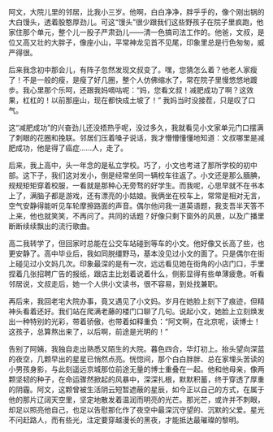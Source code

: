 阿文，大院儿里的邻居，比我小三岁。他啊，白白净净，胖乎乎的，像个刚出锅的大白馒头，透着股憨厚劲儿。可这“馒头”很少跟我们这些野孩子在院子里疯跑，他家住那个单元，整个儿一股子严肃劲儿——清一色搞司法工作的。他爸，文叔，是位又高又壮的大胖子，像座小山，平常神龙见首不见尾，印象里总是行色匆匆，威严得很。

后来我念初中那会儿，有阵子忽然发现文叔变了。嘿，您猜怎么着？他老人家瘦了！不是一般的瘦，是瘦了好几圈，整个人仿佛缩水了，常在院子里慢悠悠地踱步。我心里那个乐呵，还跟我妈嘀咕呢：“妈，您看文叔！减肥成功了啊？这效果，杠杠的！以前那座山，现在都快成土坡了！” 我妈当时没接茬，只是叹了口气。

这“减肥成功”的兴奋劲儿还没捂热乎呢，没过多久，我就看见小文家单元门口摆满了刺眼的花圈和挽联。邻居们压着嗓子说话，我才懵懵懂懂地知道：文叔哪里是减肥成功，他是得了癌症……人，走了。

后来，我上高中，头一年念的是私立学校。巧了，小文也考进了那所学校的初中部。这下子，我们这对发小，倒是经常坐同一辆校车往返了。小文还是那么腼腆，规规矩矩穿着校服，一看就是那种心无旁骛的好学生。而我呢，心思早就不在书本上了，满脑子都是游戏，还有漂亮的小姑娘。我俩坐在校车上，常常是相对无言，空气安静得能听见车轮摩擦路面的声音。偶尔他问我一道英语题，我支吾半天答不上来，他也就笑笑，不再问了。共同的话题？好像只剩下窗外的风景，以及广播里断断续续飘出的流行歌曲。

高二我转学了，但回家时总能在公交车站碰到等车的小文。他好像又长高了些，也更安静了。高中毕业后，我如同脱缰野马，基本没见过小文的面了。只是偶尔在街上碰见过小文妈几次。印象最深的是有一次，远远看见她在街角的小店门口，手里捏着几张招聘广告的报纸，跟店主比划着说着什么，侧影显得有些单薄疲惫。听看邻居说，文叔走后，她一个人供小文读书，很不容易，到处找兼职。

再后来，我回老宅大院办事，竟又遇见了小文妈。岁月在她脸上刻下了痕迹，但精神头看着还好。我们站在爬满老藤的楼门口聊了几句。说起小文，她脸上立刻焕发出一种特别的光彩，带着骄傲，也带着如释重负：“阿文啊，在北京呢，读博士！这孩子，总算熬出来了，以后啊，前途是光明的！”

告别了阿姨，我独自走出熟悉又陌生的大院。暮色四合，华灯初上。抬头望向深蓝的夜空，几颗早出的星星已悄然点亮。恍惚间，那个白白胖胖、总在家埋头苦读的小男孩身影，与此刻遥远京城那位前途无量的博士重叠在一起。他和他母亲，像两颗坚韧的种子，在命运骤然掀起的风暴中，深深扎根，默默积蓄，终于穿透了厚重的阴霾。阿文，这颗曾被生活阴云短暂遮蔽的星辰，如今正以自己的方式，在属于他的那片辽阔天空里，坚定地散发着温润而明亮的光芒。那光芒，或许并不刺眼，却足以照亮他自己，也足以告慰那化作了夜空中最深沉守望的、沉默的父爱。星光不问赶路人，而有些光，注定要穿越漫长的黑夜，才能抵达最璀璨的黎明。